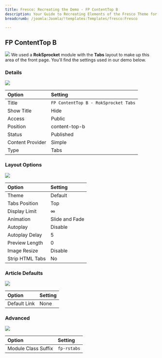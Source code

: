 ```yaml
---
title: Fresco: Recreating the Demo - FP ContentTop B
description: Your Guide to Recreating Elements of the Fresco Theme for Joomla
breadcrumb: /joomla:Joomla/!templates:Templates/fresco:Fresco

---
```


FP ContentTop B
-----
![][demo]
We used a **RokSprocket** module with the **Tabs** layout to make up this area of the front page. You'll find the settings used in our demo below.

### Details
![][demo2]

| Option           | Setting                              |  
| :--------------- | :----------------------------------- |  
| Title            | `FP ContentTop B - RokSprocket Tabs` |  
| Show Title       | Hide                                 |  
| Access           | Public                               |  
| Position         | content-top-b                        |  
| Status           | Published                            |  
| Content Provider | Simple                               |  
| Type             | Tabs                                 |  

### Layout Options
![][demo3]

| Option          | Setting        |  
| :-------------- | :------------- |  
| Theme           | Default        |  
| Tabs Position   | Top            |  
| Display Limit   | ∞              |  
| Animation       | Slide and Fade |  
| Autoplay        | Disable        |  
| Autoplay Delay  | 5              |  
| Preview Length  | 0              |  
| Image Resize    | Disable        |  
| Strip HTML Tabs | No             |

### Article Defaults
![][demo4]

| Option       | Setting |  
| :----------- | :------ |  
| Default Link | None    |  

### Advanced
![][demo5]

| Option              | Setting     |  
| :------------------ | :---------- |  
| Module Class Suffix | `fp-rstabs` |  

[demo]: assets/demo_4.jpeg
[demo2]: assets/content_1.jpeg
[demo3]: assets/content_2.jpeg
[demo4]: assets/content_3.jpeg
[demo5]: assets/content_4.jpeg
